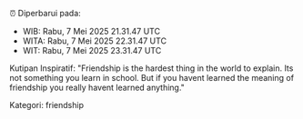 ⏰ Diperbarui pada:
- WIB: Rabu, 7 Mei 2025 21.31.47 UTC
- WITA: Rabu, 7 Mei 2025 22.31.47 UTC
- WIT: Rabu, 7 Mei 2025 23.31.47 UTC

Kutipan Inspiratif:
"Friendship is the hardest thing in the world to explain. Its not something you learn in school. But if you havent learned the meaning of friendship you really havent learned anything."


Kategori: friendship

